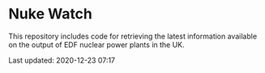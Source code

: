 # Nuke Watch

This repository includes code for retrieving the latest information available on the output of EDF nuclear power plants in the UK.

Last updated: 2020-12-23 07:17